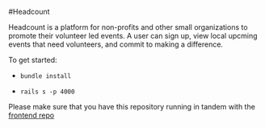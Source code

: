 #Headcount 

Headcount is a platform for non-profits and other small organizations to promote their volunteer led events. A user can sign up, view local upcming events that need volunteers, and commit to making a difference.

To get started:

* `bundle install`

* `rails s -p 4000`

Please make sure that you have this repository running in tandem with the [frontend repo](https://github.com/Cparusso/headcount-react-frontend)
